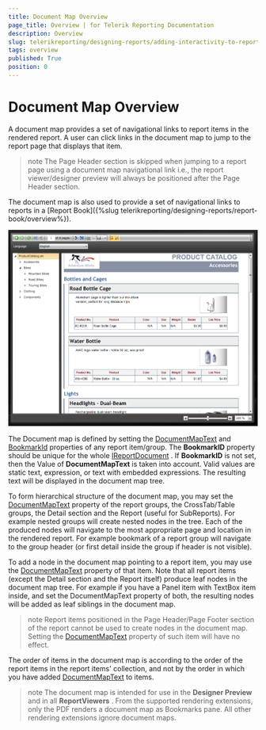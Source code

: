```yaml
---
title: Document Map Overview
page_title: Overview | for Telerik Reporting Documentation
description: Overview
slug: telerikreporting/designing-reports/adding-interactivity-to-reports/document-map/overview
tags: overview
published: True
position: 0
---
```


# Document Map Overview



A document map provides a set of navigational links to report items in the rendered report. A user can         click links in the document map to jump to the report page that displays that item.       

>note The Page Header section is skipped when jumping to a report page using a document map navigational link i.e.,             the report viewer/designer preview will always be positioned after the Page Header section.           


The document map is also used to provide a set of navigational links to reports in a [Report Book]({%slug telerikreporting/designing-reports/report-book/overview%}).       

  

  ![](images/SilverlightViewer1.png)

The Document map is defined by setting the  [DocumentMapText](/reporting/api/Telerik.Reporting.ReportItemBase#Telerik_Reporting_ReportItemBase_DocumentMapText)  and      		 [BookmarkId](/reporting/api/Telerik.Reporting.ReportItemBase#Telerik_Reporting_ReportItemBase_BookmarkId)  properties of any report item/group. The __BookmarkID__      	property should be unique for the whole  [IReportDocument](/reporting/api/Telerik.Reporting.IReportDocument) . If __BookmarkID__  is not set,      	then the Value of __DocumentMapText__  is taken into account. Valid values are static text, expression, or text with embedded expressions.      	The resulting text will be displayed in the document map tree. 		

To form hierarchical structure of the document map, you may set the  [DocumentMapText](/reporting/api/Telerik.Reporting.ReportItemBase#Telerik_Reporting_ReportItemBase_DocumentMapText)  property of the report groups, the      	CrossTab/Table groups, the Detail section and the Report (useful for SubReports). For example nested groups will      	create nested nodes in the tree. Each of the produced nodes will navigate to the most appropriate page and location      	in the rendered report. For example bookmark of a report group will navigate to the group header (or first detail      	inside the group if header is not visible).

To add a node in the document map pointing to a report item, you may use the  [DocumentMapText](/reporting/api/Telerik.Reporting.ReportItemBase#Telerik_Reporting_ReportItemBase_DocumentMapText)  property of that item. Note      	that all report items (except the Detail section and the Report itself) produce leaf nodes in the document map tree.      	For example if you have a Panel item with TextBox item inside, and set the DocumentMapText property of both, the resulting      	nodes will be added as leaf siblings in the document map.

>note Report items positioned in the Page Header/Page Footer section of the report cannot be used to create nodes in the document map.           Setting the  [DocumentMapText](/reporting/api/Telerik.Reporting.ReportItemBase#Telerik_Reporting_ReportItemBase_DocumentMapText)  property of such item will have no effect.       


The order of items in the document map is according to the order of the report items in the report items' collection, and not      	by the order in which you have added  [DocumentMapText](/reporting/api/Telerik.Reporting.ReportItemBase#Telerik_Reporting_ReportItemBase_DocumentMapText)  to items.

>note The document map is intended for use in the  __Designer Preview__  and in all  __ReportViewers__ . From the supported  	rendering extensions, only the PDF renders a document map as Bookmarks pane. All other rendering extensions ignore document maps.  

